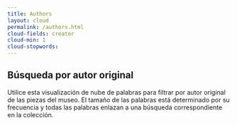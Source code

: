 ```yaml
---
title: Authors
layout: cloud
permalink: /authors.html
cloud-fields: creator
cloud-min: 1
cloud-stopwords:
---
```


## Búsqueda por autor original

Utilice esta visualización de nube de palabras para filtrar por autor original de las piezas del museo. El tamaño de las palabras está determinado por su frecuencia y todas las palabras enlazan a una búsqueda correspondiente en la colección.

